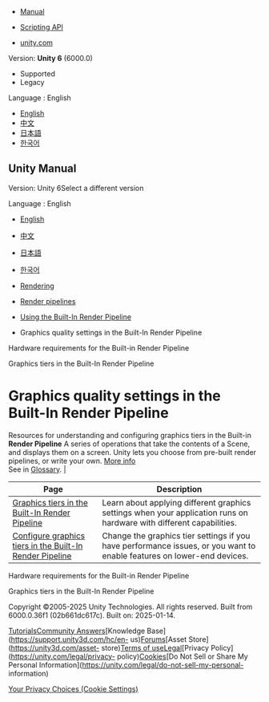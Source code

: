 [](https://docs.unity3d.com)

  * [Manual](../Manual/index.html)
  * [Scripting API](../ScriptReference/index.html)

  * [unity.com](https://unity.com/)

Version: **Unity 6** (6000.0)

  * Supported
  * Legacy

Language : English

  * [English](/Manual/built-in-graphics-quality-settings.html)
  * [中文](/cn/current/Manual/built-in-graphics-quality-settings.html)
  * [日本語](/ja/current/Manual/built-in-graphics-quality-settings.html)
  * [한국어](/kr/current/Manual/built-in-graphics-quality-settings.html)

[](https://docs.unity3d.com)

## Unity Manual

Version: Unity 6Select a different version

Language : English

  * [English](/Manual/built-in-graphics-quality-settings.html)
  * [中文](/cn/current/Manual/built-in-graphics-quality-settings.html)
  * [日本語](/ja/current/Manual/built-in-graphics-quality-settings.html)
  * [한국어](/kr/current/Manual/built-in-graphics-quality-settings.html)

  * [Rendering](rendering-and-post-processing.html)
  * [Render pipelines](render-pipelines.html)
  * [Using the Built-In Render Pipeline](built-in-render-pipeline.html)
  * Graphics quality settings in the Built-In Render Pipeline

[](RenderTech-HardwareRequirements.html)

Hardware requirements for the Built-in Render Pipeline

[](graphics-tiers.html)

Graphics tiers in the Built-In Render Pipeline

# Graphics quality settings in the Built-In Render Pipeline

Resources for understanding and configuring graphics tiers in the Built-in
**Render Pipeline** A series of operations that take the contents of a Scene,
and displays them on a screen. Unity lets you choose from pre-built render
pipelines, or write your own. [More info](render-pipelines.html)  
See in [Glossary](Glossary.html#Renderpipeline). |

**Page** | **Description**  
---|---  
[Graphics tiers in the Built-In Render Pipeline](graphics-tiers.html) | Learn about applying different graphics settings when your application runs on hardware with different capabilities.  
[Configure graphics tiers in the Built-In Render Pipeline](graphics-tiers-customize.html) | Change the graphics tier settings if you have performance issues, or you want to enable features on lower-end devices.  
  
[](RenderTech-HardwareRequirements.html)

Hardware requirements for the Built-in Render Pipeline

[](graphics-tiers.html)

Graphics tiers in the Built-In Render Pipeline

Copyright ©2005-2025 Unity Technologies. All rights reserved. Built from
6000.0.36f1 (02b661dc617c). Built on: 2025-01-14.

[Tutorials](https://learn.unity.com/)[Community
Answers](https://answers.unity3d.com)[Knowledge
Base](https://support.unity3d.com/hc/en-
us)[Forums](https://forum.unity3d.com)[Asset Store](https://unity3d.com/asset-
store)[Terms of
use](https://docs.unity3d.com/Manual/TermsOfUse.html)[Legal](https://unity.com/legal)[Privacy
Policy](https://unity.com/legal/privacy-
policy)[Cookies](https://unity.com/legal/cookie-policy)[Do Not Sell or Share
My Personal Information](https://unity.com/legal/do-not-sell-my-personal-
information)

[Your Privacy Choices (Cookie Settings)](javascript:void\(0\);)

